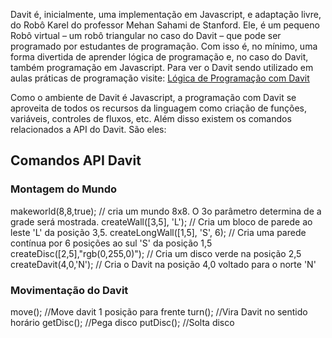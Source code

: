 Davit é, inicialmente, uma implementação em Javascript, e adaptação livre, do Robô Karel do professor Mehan Sahami de Stanford. Ele, é um pequeno Robô virtual – um robô triangular no caso do Davit – que pode ser programado por estudantes de programação. Com isso é, no mínimo, uma forma divertida de aprender lógica de programação e, no caso do Davit, também programação em Javascript.
Para ver o Davit sendo utilizado em aulas práticas de programação visite:
<a href=http://www.aprenderprogramar.com.br/logica-programacao-davit/>Lógica de Programação com Davit</a>

Como o ambiente de Davit é Javascript, a programação com Davit se aproveita de todos os recursos da linguagem como criação de funções, variáveis, controles de fluxos, etc.
Além disso existem os comandos relacionados a API do Davit. São eles:

<h2>Comandos API Davit</h2>
<h3>Montagem do Mundo</h3>
   makeworld(8,8,true); // cria um mundo 8x8. O 3o parâmetro determina de a grade será mostrada.     
   createWall([3,5], 'L'); // Cria um bloco de parede ao leste 'L' da posição 3,5.
   createLongWall([1,5], 'S', 6); // Cria uma parede contínua por 6 posições ao sul 'S' da posição 1,5
   createDisc([2,5],"rgb(0,255,0)"); // Cria um disco verde na posição 2,5
   createDavit(4,0,'N'); // Cria o Davit na posição 4,0 voltado para o norte 'N'
<h3>Movimentação do Davit</h3>
   move(); //Move davit 1 posição para frente
   turn(); //Vira Davit no sentido horário
   getDisc(); //Pega disco
   putDisc(); //Solta disco
